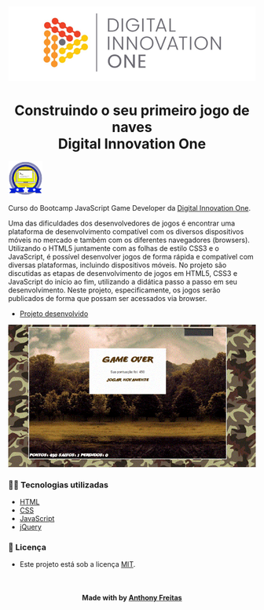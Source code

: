 <!-- Badges session -->
<p align="center">  
  <!-- languages -->
  
  <!-- repo size -->
   
  <!-- last commit -->
  
  <!-- licence MIT -->
  
</p>

<!--Banner session-->
<p align="center">
  <img src="./src/assets/readme/banner.png" alt="DIO" title="Digital Innovation One">
</p>

<!--About session-->
<h1 align="center">Construindo o seu primeiro jogo de naves<br>Digital Innovation One</h1>

<img src="./src/assets/readme/badge.png" title="Badge" width="70" height="70">

Curso do Bootcamp JavaScript Game Developer da [Digital Innovation One](https://digitalinnovation.one/).

Uma das dificuldades dos desenvolvedores de jogos é encontrar uma plataforma de desenvolvimento compatível com os diversos dispositivos móveis no mercado e também com os diferentes navegadores (browsers). Utilizando o HTML5 juntamente com as folhas de estilo CSS3 e o JavaScript, é possível desenvolver jogos de forma rápida e compatível com diversas plataformas, incluindo dispositivos móveis. No projeto são discutidas as etapas de desenvolvimento de jogos em HTML5, CSS3 e JavaScript do início ao fim, utilizando a didática passo a passo em seu desenvolvimento. Neste projeto, especificamente, os jogos serão publicados de forma que possam ser acessados via browser.

- [Projeto desenvolvido](https://)

<p align="center"><img src="./src/assets/readme/projeto.gif" title="Jogo de Naves - DIO"></p>

<h3>👨‍💻 Tecnologias utilizadas</h3>

- [HTML](https://www.w3schools.com/html/)
- [CSS](https://developer.mozilla.org/pt-BR/docs/Web/CSS)
- [JavaScript](https://developer.mozilla.org/en-US/docs/Web/JavaScript)
- [jQuery](https://jquery.com/)

<!--License session-->
<h3>📝 Licença</h3>

- Este projeto está sob a licença [MIT](./LICENSE).

<!--Bottom session-->
<br><h4 align=center>Made with by <a target="_blank" href="https://sammyfreitas.github.io/portfolioSite/" >Anthony Freitas</a></h4>